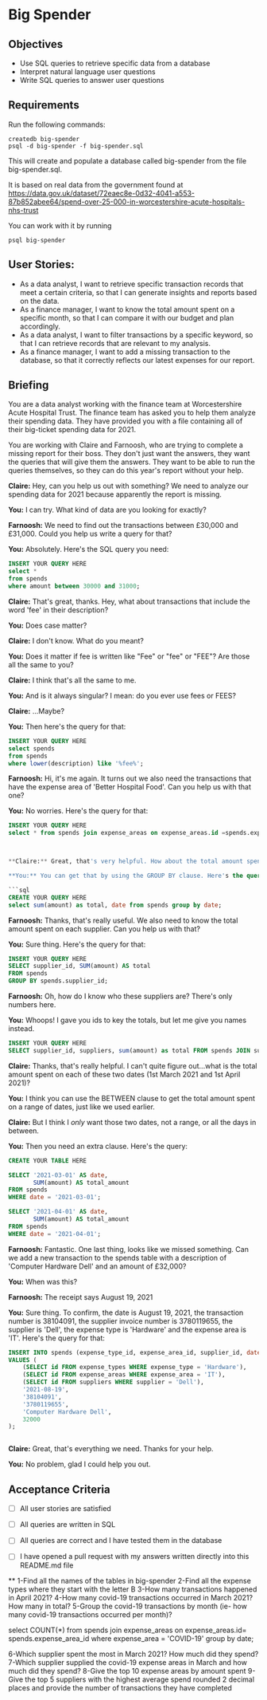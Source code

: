 # Big Spender

## Objectives

- Use SQL queries to retrieve specific data from a database
- Interpret natural language user questions
- Write SQL queries to answer user questions

## Requirements

Run the following commands:

```
createdb big-spender
psql -d big-spender -f big-spender.sql
```

This will create and populate a database called big-spender from the file big-spender.sql.

It is based on real data from the government found at
https://data.gov.uk/dataset/72eaec8e-0d32-4041-a553-87b852abee64/spend-over-25-000-in-worcestershire-acute-hospitals-nhs-trust

You can work with it by running

```
psql big-spender
```

## User Stories:

- As a data analyst, I want to retrieve specific transaction records that meet a certain criteria, so that I can generate insights and reports based on the data.
- As a finance manager, I want to know the total amount spent on a specific month, so that I can compare it with our budget and plan accordingly.
- As a data analyst, I want to filter transactions by a specific keyword, so that I can retrieve records that are relevant to my analysis.
- As a finance manager, I want to add a missing transaction to the database, so that it correctly reflects our latest expenses for our report.

## Briefing

You are a data analyst working with the finance team at Worcestershire Acute Hospital Trust. The finance team has asked you to help them analyze their spending data. They have provided you with a file containing all of their big-ticket spending data for 2021.

You are working with Claire and Farnoosh, who are trying to complete a missing report for their boss. They don't just want the answers, they want the queries that will give them the answers. They want to be able to run the queries themselves, so they can do this year's report without your help.

**Claire:** Hey, can you help us out with something? We need to analyze our spending data for 2021 because apparently the report is missing.

**You:** I can try. What kind of data are you looking for exactly?

**Farnoosh:** We need to find out the transactions between £30,000 and £31,000. Could you help us write a query for that?

**You:** Absolutely. Here's the SQL query you need:

```sql
INSERT YOUR QUERY HERE
select * 
from spends 
where amount between 30000 and 31000;
```

**Claire:** That's great, thanks. Hey, what about transactions that include the word 'fee' in their description?

**You:** Does case matter?

**Claire:** I don't know. What do you meant?

**You:** Does it matter if fee is written like "Fee" or "fee" or "FEE"? Are those all the same to you?

**Claire:** I think that's all the same to me.

**You:** And is it always singular? I mean: do you ever use fees or FEES?

**Claire:** ...Maybe?

**You:** Then here's the query for that:

```sql
INSERT YOUR QUERY HERE
select spends
from spends
where lower(description) like '%fee%';

```

**Farnoosh:** Hi, it's me again. It turns out we also need the transactions that have the expense area of 'Better Hospital Food'. Can you help us with that one?

**You:** No worries. Here's the query for that:

```sql
INSERT YOUR QUERY HERE
select * from spends join expense_areas on expense_areas.id =spends.expense_area_id where expense_areas.expense_area = 'Better Hospital Food';



**Claire:** Great, that's very helpful. How about the total amount spent for each month?

**You:** You can get that by using the GROUP BY clause. Here's the query:

```sql
CREATE YOUR QUERY HERE
select sum(amount) as total, date from spends group by date; 
```

**Farnoosh:** Thanks, that's really useful. We also need to know the total amount spent on each supplier. Can you help us with that?

**You:** Sure thing. Here's the query for that:

```sql
INSERT YOUR QUERY HERE
SELECT supplier_id, SUM(amount) AS total
FROM spends
GROUP BY spends.supplier_id;

```

**Farnoosh:** Oh, how do I know who these suppliers are? There's only numbers here.

**You:** Whoops! I gave you ids to key the totals, but let me give you names instead.

```sql
INSERT YOUR QUERY HERE
SELECT supplier_id, suppliers, sum(amount) as total FROM spends JOIN suppliers ON spends.supplier_id = suppliers.id group by spends.supplier_id, suppliers;
```

**Claire:** Thanks, that's really helpful. I can't quite figure out...what is the total amount spent on each of these two dates (1st March 2021 and 1st April 2021)?

**You:** I think you can use the BETWEEN clause to get the total amount spent on a range of dates, just like we used earlier.

**Claire:** But I think I _only_ want those two dates, not a range, or all the days in between.

**You:** Then you need an extra clause. Here's the query:

```sql
CREATE YOUR TABLE HERE

SELECT '2021-03-01' AS date,
       SUM(amount) AS total_amount
FROM spends
WHERE date = '2021-03-01';

SELECT '2021-04-01' AS date,
       SUM(amount) AS total_amount
FROM spends
WHERE date = '2021-04-01';

```

**Farnoosh:** Fantastic. One last thing, looks like we missed something. Can we add a new transaction to the spends table with a description of 'Computer Hardware Dell' and an amount of £32,000?

**You:** When was this?

**Farnoosh:** The receipt says August 19, 2021

**You:** Sure thing. To confirm, the date is August 19, 2021, the transaction number is 38104091, the supplier invoice number is 3780119655, the supplier is 'Dell', the expense type is 'Hardware' and the expense area is 'IT'. Here's the query for that:

```sql
INSERT INTO spends (expense_type_id, expense_area_id, supplier_id, date, transaction_no, supplier_inv_no, description, amount)
VALUES (
    (SELECT id FROM expense_types WHERE expense_type = 'Hardware'),
    (SELECT id FROM expense_areas WHERE expense_area = 'IT'),
    (SELECT id FROM suppliers WHERE supplier = 'Dell'),
    '2021-08-19',
    '38104091',
    '3780119655',
    'Computer Hardware Dell',
    32000
);



```

**Claire:** Great, that's everything we need. Thanks for your help.

**You:** No problem, glad I could help you out.

## Acceptance Criteria

- [ ] All user stories are satisfied
- [ ] All queries are written in SQL
- [ ] All queries are correct and I have tested them in the database
- [ ] I have opened a pull request with my answers written directly into this README.md file






** 1-Find all the names of the tables in big-spender
2-Find all the expense types where they start with the letter B
3-How many transactions happened in April 2021?
4-How many covid-19 transactions occurred in March 2021? How many in total?
5-Group the covid-19 transactions by month (ie- how many covid-19 transactions occurred per month)?

select COUNT(*) from spends join expense_areas on expense_areas.id= spends.expense_area_id where expense_area = 'COVID-19' group by date;

6-Which supplier spent the most in March 2021? How much did they spend?
7-Which supplier supplied the covid-19 expense areas in March and how much did they spend?
8-Give the top 10 expense areas by amount spent
9-Give the top 5 suppliers with the highest average spend rounded 2 decimal places and provide the number of transactions they have completed 